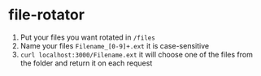 # file-rotator

1. Put your files you want rotated in `/files`
2. Name your files `Filename_[0-9]+.ext` it is case-sensitive
3. `curl localhost:3000/Filename.ext` it will choose one of the files from the folder and return it on each request
